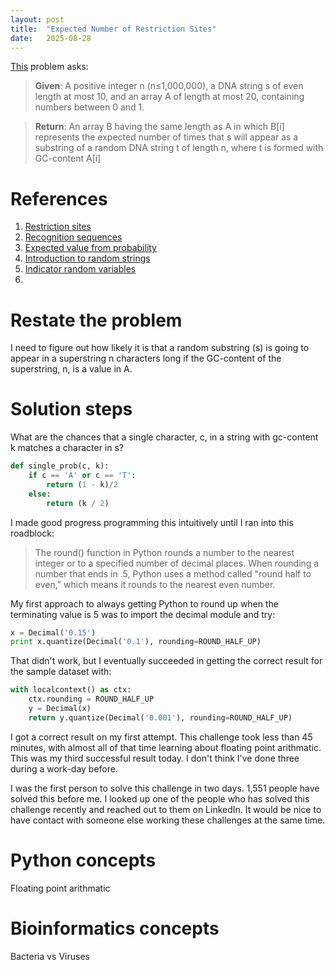 ```yaml
---
layout: post
title:  "Expected Number of Restriction Sites"
date:   2025-08-28
---
```


[This](https://rosalind.info/problems/eval/) problem asks:

> **Given**: A positive integer n (n≤1,000,000), a DNA string s of even length at most 10, and an array A of length at most 20, containing numbers between 0 and 1.

> **Return**: An array B having the same length as A in which B[i] represents the expected number of times that s will appear as a substring of a random DNA string t of length n, where t is formed with GC-content A[i] 

<!--break-->

# References
1. [Restriction sites](https://en.wikipedia.org/wiki/Restriction_site)
2. [Recognition sequences](https://en.wikipedia.org/wiki/Recognition_sequence)
3. [Expected value from probability](https://en.wikipedia.org/wiki/Expected_value)
4. [Introduction to random strings](https://rosalind.info/problems/prob/)
5. [Indicator random variables](https://rosalind.info/glossary/indicator-random-variable/)
6. 

# Restate the problem
I need to figure out how likely it is that a random substring (s) is going to appear in a superstring n characters long if the GC-content of the superstring, n, is a value in A. 

# Solution steps
What are the chances that a single character, c, in a string with gc-content k matches a character in s?

```python
def single_prob(c, k):
    if c == 'A' or c == 'T':
        return (1 - k)/2
    else:
        return (k / 2)
```
I made good progress programming this intuitively until I ran into this roadblock:
> The round() function in Python rounds a number to the nearest integer or to a specified number of decimal places. When rounding a number that ends in .5, Python uses a method called "round half to even," which means it rounds to the nearest even number.

My first approach to always getting Python to round up when the terminating value is 5 was to import the decimal module and try:
```python
x = Decimal('0.15')
print x.quantize(Decimal('0.1'), rounding=ROUND_HALF_UP)
```

That didn't work, but I eventually succeeded in getting the correct result for the sample dataset with:
```python
with localcontext() as ctx:
    ctx.rounding = ROUND_HALF_UP
    y = Decimal(x)
    return y.quantize(Decimal('0.001'), rounding=ROUND_HALF_UP)
```

I got a correct result on my first attempt. This challenge took less than 45 minutes, with almost all of that time learning about floating point arithmatic. This was my third successful result today. I don't think I've done three during a work-day before.

I was the first person to solve this challenge in two days. 1,551 people have solved this before me. I looked up one of the people who has solved this challenge recently and reached out to them on LinkedIn. It would be nice to have contact with someone else working these challenges at the same time.

# Python concepts
Floating point arithmatic

# Bioinformatics concepts
Bacteria vs Viruses